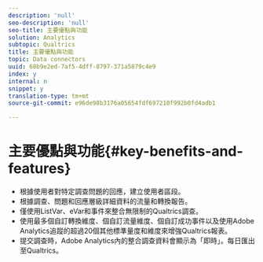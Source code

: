 ```yaml
---
description: 'null'
seo-description: 'null'
seo-title: 主要優點與功能
solution: Analytics
subtopic: Qualtrics
title: 主要優點與功能
topic: Data connectors
uuid: 68b9e2ed-7af5-4dff-8797-371a5879c4e9
index: y
internal: n
snippet: y
translation-type: tm+mt
source-git-commit: e96de98b3176a05654fdf697210f992b0fd4adb1

---
```



# 主要優點與功能{#key-benefits-and-features}

* 根據使用者對特定調查問題的回應，建立使用者區段。
* 根據調查、問題和回應層級詳細資料的流量和轉換報告。
* 僅使用ListVar、eVar和事件來整合無限制的Qualtrics調查。
* 使用最多個自訂轉換維度、個自訂流量維度、個自訂成功事件以及使用Adobe Analytics追蹤的超過20個其他標準量度和維度來增強Qualtrics報表。
* 提交調查時，Adobe Analytics內的整合調查資料會顯示為「即時」。每日匯出至Qualtrics。

